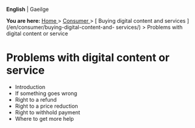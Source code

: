**English** |  Gaeilge 

**You are here:** [ Home ](/en/) > [ Consumer ](/en/consumer/) > [ Buying
digital content and services ](/en/consumer/buying-digital-content-and-
services/) > Problems with digital content or service

#  Problems with digital content or service

  * Introduction 
  * If something goes wrong 
  * Right to a refund 
  * Right to a price reduction 
  * Right to withhold payment 
  * Where to get more help 
